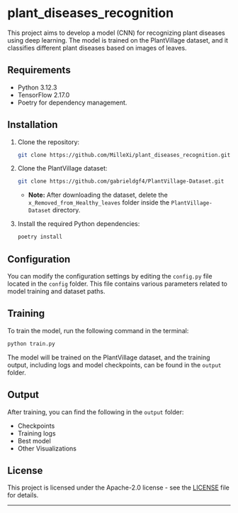 # plant_diseases_recognition

This project aims to develop a model (CNN) for recognizing plant diseases using deep learning. The model is trained on the PlantVillage dataset, and it classifies different plant diseases based on images of leaves.

## Requirements

- Python 3.12.3
- TensorFlow 2.17.0
- Poetry for dependency management.

## Installation

1. Clone the repository:
   ```bash
   git clone https://github.com/MilleXi/plant_diseases_recognition.git
   ```

2. Clone the PlantVillage dataset:
   ```bash
   git clone https://github.com/gabrieldgf4/PlantVillage-Dataset.git
   ```
   - **Note:** After downloading the dataset, delete the `x_Removed_from_Healthy_leaves` folder inside the `PlantVillage-Dataset` directory.

3. Install the required Python dependencies:
   ```bash
   poetry install
   ```

## Configuration

You can modify the configuration settings by editing the `config.py` file located in the `config` folder. This file contains various parameters related to model training and dataset paths.

## Training

To train the model, run the following command in the terminal:
```bash
python train.py
```

The model will be trained on the PlantVillage dataset, and the training output, including logs and model checkpoints, can be found in the `output` folder.

## Output

After training, you can find the following in the `output` folder:
- Checkpoints
- Training logs
- Best model
- Other Visualizations

## License

This project is licensed under the Apache-2.0 license - see the [LICENSE](LICENSE) file for details.

---